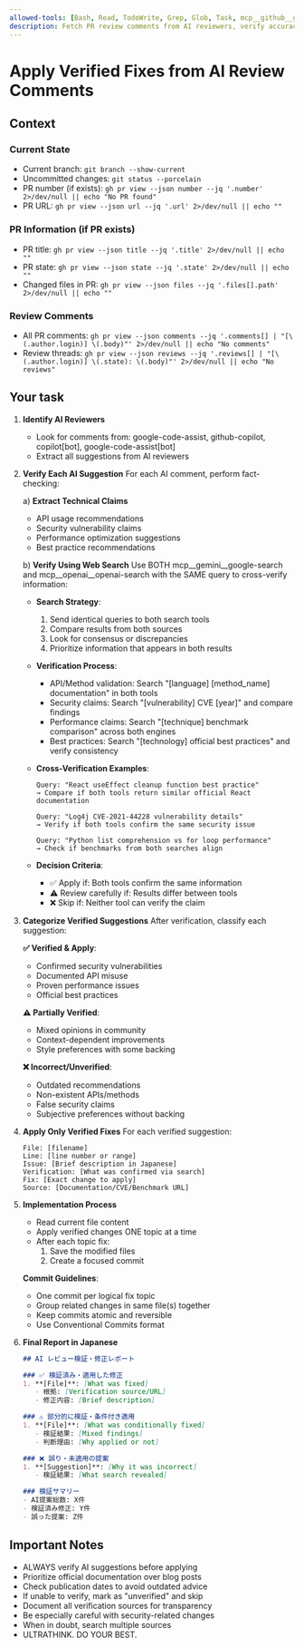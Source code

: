 ```yaml
---
allowed-tools: [Bash, Read, TodoWrite, Grep, Glob, Task, mcp__github__get_pull_request_reviews, mcp__github__get_pull_request_comments, mcp__github__get_pull_request, mcp__gemini__google-search, mcp__openai__openai-search]
description: Fetch PR review comments from AI reviewers, verify accuracy, and apply valid fixes
---
```


# Apply Verified Fixes from AI Review Comments

## Context

### Current State
- Current branch: `git branch --show-current`
- Uncommitted changes: `git status --porcelain`
- PR number (if exists): `gh pr view --json number --jq '.number' 2>/dev/null || echo "No PR found"`
- PR URL: `gh pr view --json url --jq '.url' 2>/dev/null || echo ""`

### PR Information (if PR exists)
- PR title: `gh pr view --json title --jq '.title' 2>/dev/null || echo ""`
- PR state: `gh pr view --json state --jq '.state' 2>/dev/null || echo ""`
- Changed files in PR: `gh pr view --json files --jq '.files[].path' 2>/dev/null || echo ""`

### Review Comments
- All PR comments: `gh pr view --json comments --jq '.comments[] | "[\(.author.login)] \(.body)"' 2>/dev/null || echo "No comments"`
- Review threads: `gh pr view --json reviews --jq '.reviews[] | "[\(.author.login)] \(.state): \(.body)"' 2>/dev/null || echo "No reviews"`

## Your task

1. **Identify AI Reviewers**
   - Look for comments from: google-code-assist, github-copilot, copilot[bot], google-code-assist[bot]
   - Extract all suggestions from AI reviewers

2. **Verify Each AI Suggestion**
   For each AI comment, perform fact-checking:
   
   a) **Extract Technical Claims**
      - API usage recommendations
      - Security vulnerability claims
      - Performance optimization suggestions
      - Best practice recommendations
      
    b) **Verify Using Web Search**
      Use BOTH mcp__gemini__google-search and mcp__openai__openai-search with the SAME query to cross-verify information:
      
      - **Search Strategy**: 
        1. Send identical queries to both search tools
        2. Compare results from both sources
        3. Look for consensus or discrepancies
        4. Prioritize information that appears in both results
      
      - **Verification Process**:
        - API/Method validation: Search "[language] [method_name] documentation" in both tools
        - Security claims: Search "[vulnerability] CVE [year]" and compare findings
        - Performance claims: Search "[technique] benchmark comparison" across both engines
        - Best practices: Search "[technology] official best practices" and verify consistency
      
      - **Cross-Verification Examples**:
        ```
        Query: "React useEffect cleanup function best practice"
        → Compare if both tools return similar official React documentation
        
        Query: "Log4j CVE-2021-44228 vulnerability details"
        → Verify if both tools confirm the same security issue
        
        Query: "Python list comprehension vs for loop performance"
        → Check if benchmarks from both searches align
        ```
      
      - **Decision Criteria**:
        - ✅ Apply if: Both tools confirm the same information
        - ⚠️ Review carefully if: Results differ between tools
        - ❌ Skip if: Neither tool can verify the claim

3. **Categorize Verified Suggestions**
   After verification, classify each suggestion:
   
   **✅ Verified & Apply**:
   - Confirmed security vulnerabilities
   - Documented API misuse
   - Proven performance issues
   - Official best practices
   
   **⚠️ Partially Verified**:
   - Mixed opinions in community
   - Context-dependent improvements
   - Style preferences with some backing
   
   **❌ Incorrect/Unverified**:
   - Outdated recommendations
   - Non-existent APIs/methods
   - False security claims
   - Subjective preferences without backing

4. **Apply Only Verified Fixes**
   For each verified suggestion:
   ```
   File: [filename]
   Line: [line number or range]
   Issue: [Brief description in Japanese]
   Verification: [What was confirmed via search]
   Fix: [Exact change to apply]
   Source: [Documentation/CVE/Benchmark URL]
   ```

5. **Implementation Process**
   - Read current file content
   - Apply verified changes ONE topic at a time
   - After each topic fix:
     1. Save the modified files
     2. Create a focused commit
   
   **Commit Guidelines**:
   - One commit per logical fix topic
   - Group related changes in same file(s) together
   - Keep commits atomic and reversible
   - Use Conventional Commits format

6. **Final Report in Japanese**
   ```markdown
   ## AI レビュー検証・修正レポート

   ### ✅ 検証済み・適用した修正
   1. **[File]**: [What was fixed]
      - 根拠: [Verification source/URL]
      - 修正内容: [Brief description]

   ### ⚠️ 部分的に検証・条件付き適用
   1. **[File]**: [What was conditionally fixed]
      - 検証結果: [Mixed findings]
      - 判断理由: [Why applied or not]

   ### ❌ 誤り・未適用の提案
   1. **[Suggestion]**: [Why it was incorrect]
      - 検証結果: [What search revealed]

   ### 検証サマリー
   - AI提案総数: X件
   - 検証済み修正: Y件
   - 誤った提案: Z件
   ```

## Important Notes
- ALWAYS verify AI suggestions before applying
- Prioritize official documentation over blog posts
- Check publication dates to avoid outdated advice
- If unable to verify, mark as "unverified" and skip
- Document all verification sources for transparency
- Be especially careful with security-related changes
- When in doubt, search multiple sources
- ULTRATHINK. DO YOUR BEST.

